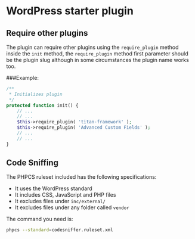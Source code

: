# WordPress starter plugin

## Require other plugins

The plugin can require other plugins using the `require_plugin` method inside the `init` method, the `require_plugin` method first parameter should be the plugin slug although in some circumstances the plugin name works too.

###Example:

```php
/**
 * Initializes plugin
 */
protected function init() {
	// ...
	// ...
	$this->require_plugin( 'titan-framework' );
	$this->require_plugin( 'Advanced Custom Fields' );
	// ...
	// ...
}
```

## Code Sniffing

The PHPCS ruleset included has the following specifications:

- It uses the WordPress standard
- It includes CSS, JavaScript and PHP files
- It excludes files under `inc/external/`
- It excludes files under any folder called `vendor`

The command you need is:

```bash
phpcs --standard=codesniffer.ruleset.xml
```
